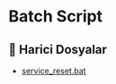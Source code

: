 # Batch Script

<!--Index-->

## 📂 Harici Dosyalar

- [service_reset.bat](./service_reset.bat)

<!--Index-->
